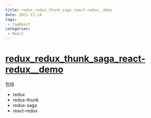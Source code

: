 ```yaml
---
title: redux_redux_thunk_saga_react-redux__demo
date: 2021-11-14
tags:
 - tagReact
categories:
 - React
---
```


# [redux_redux_thunk_saga_react-redux__demo](https://gitee.com/garvinew/redux_redux_thunk_saga_react-redux__demo)

包括
- redux
- redux-thunk
- redux-saga
- react-redux
  

